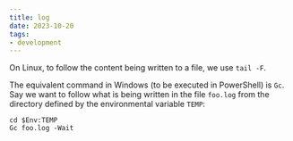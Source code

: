 ```yaml
---
title: log
date: 2023-10-20
tags: 
- development
---
```


On Linux, to follow the content being written to a file, we use `tail -F`.

The equivalent command in Windows (to be executed in PowerShell) is `Gc`. Say
we want to follow what is being written in the file `foo.log` from the directory
defined by the environmental variable `TEMP`:

    cd $Env:TEMP
    Gc foo.log -Wait
